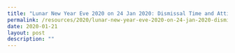 ```yaml
---
title: "Lunar New Year Eve 2020 on 24 Jan 2020: Dismissal Time and Attire"
permalink: /resources/2020/lunar-new-year-eve-2020-on-24-jan-2020-dismissal-time-and-attire
date: 2020-01-21
layout: post
description: ""
---
```

